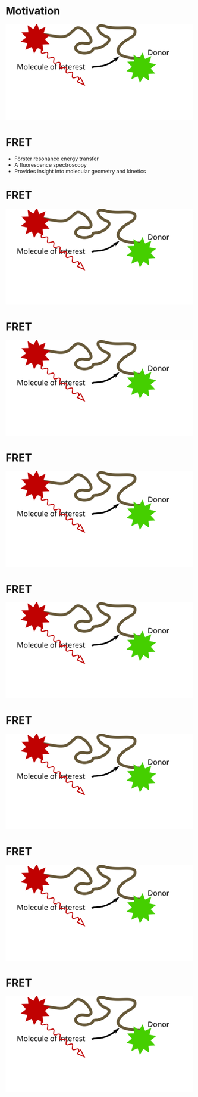 # Motivation

![`filter: only molecule-label molecule-distance scale-bar](figures/fret.svg "A single-molecule")

# FRET

-   Fӧrster resonance energy transfer
-   A fluorescence spectroscopy
-   Provides insight into molecular geometry and kinetics

# FRET

![`filter: ](figures/fret.svg "Seeing a single molecule")

# FRET

![](figures/fret.svg "Seeing a single molecule")

# FRET

![](figures/fret.svg "Seeing a single molecule")

# FRET

![](figures/fret.svg "Seeing a single molecule")

# FRET

![`filter: only donor scale-bar`](figures/fret.svg "Seeing a single molecule")

# FRET

![](figures/fret.svg "Measuring an intramolecular distance")

# FRET

![](figures/fret.svg "Measuring an intramolecular distance")
